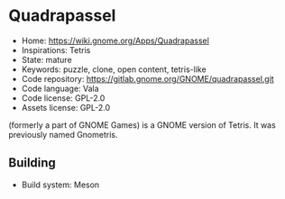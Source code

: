 # Quadrapassel

- Home: https://wiki.gnome.org/Apps/Quadrapassel
- Inspirations: Tetris
- State: mature
- Keywords: puzzle, clone, open content, tetris-like
- Code repository: https://gitlab.gnome.org/GNOME/quadrapassel.git
- Code language: Vala
- Code license: GPL-2.0
- Assets license: GPL-2.0

(formerly a part of GNOME Games) is a GNOME version of Tetris. It was previously named Gnometris.

## Building

- Build system: Meson
